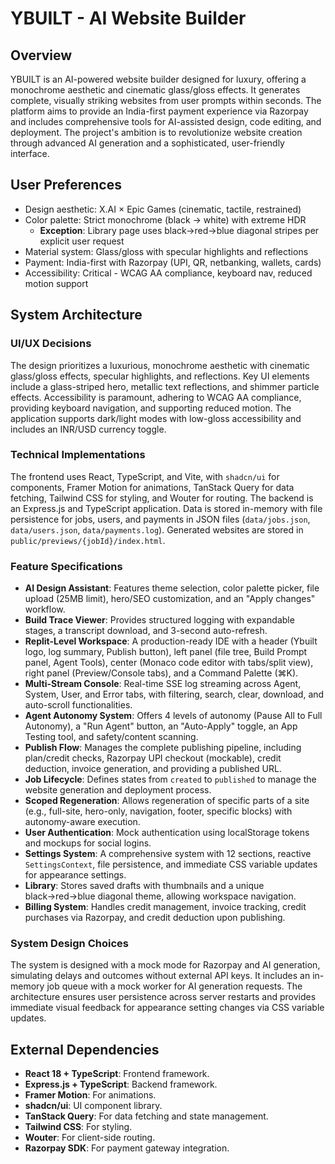 # YBUILT - AI Website Builder

## Overview
YBUILT is an AI-powered website builder designed for luxury, offering a monochrome aesthetic and cinematic glass/gloss effects. It generates complete, visually striking websites from user prompts within seconds. The platform aims to provide an India-first payment experience via Razorpay and includes comprehensive tools for AI-assisted design, code editing, and deployment. The project's ambition is to revolutionize website creation through advanced AI generation and a sophisticated, user-friendly interface.

## User Preferences
- Design aesthetic: X.AI × Epic Games (cinematic, tactile, restrained)
- Color palette: Strict monochrome (black → white) with extreme HDR
  - **Exception**: Library page uses black→red→blue diagonal stripes per explicit user request
- Material system: Glass/gloss with specular highlights and reflections
- Payment: India-first with Razorpay (UPI, QR, netbanking, wallets, cards)
- Accessibility: Critical - WCAG AA compliance, keyboard nav, reduced motion support

## System Architecture

### UI/UX Decisions
The design prioritizes a luxurious, monochrome aesthetic with cinematic glass/gloss effects, specular highlights, and reflections. Key UI elements include a glass-striped hero, metallic text reflections, and shimmer particle effects. Accessibility is paramount, adhering to WCAG AA compliance, providing keyboard navigation, and supporting reduced motion. The application supports dark/light modes with low-gloss accessibility and includes an INR/USD currency toggle.

### Technical Implementations
The frontend uses React, TypeScript, and Vite, with `shadcn/ui` for components, Framer Motion for animations, TanStack Query for data fetching, Tailwind CSS for styling, and Wouter for routing. The backend is an Express.js and TypeScript application. Data is stored in-memory with file persistence for jobs, users, and payments in JSON files (`data/jobs.json`, `data/users.json`, `data/payments.log`). Generated websites are stored in `public/previews/{jobId}/index.html`.

### Feature Specifications
- **AI Design Assistant**: Features theme selection, color palette picker, file upload (25MB limit), hero/SEO customization, and an "Apply changes" workflow.
- **Build Trace Viewer**: Provides structured logging with expandable stages, a transcript download, and 3-second auto-refresh.
- **Replit-Level Workspace**: A production-ready IDE with a header (Ybuilt logo, log summary, Publish button), left panel (file tree, Build Prompt panel, Agent Tools), center (Monaco code editor with tabs/split view), right panel (Preview/Console tabs), and a Command Palette (⌘K).
- **Multi-Stream Console**: Real-time SSE log streaming across Agent, System, User, and Error tabs, with filtering, search, clear, download, and auto-scroll functionalities.
- **Agent Autonomy System**: Offers 4 levels of autonomy (Pause All to Full Autonomy), a "Run Agent" button, an "Auto-Apply" toggle, an App Testing tool, and safety/content scanning.
- **Publish Flow**: Manages the complete publishing pipeline, including plan/credit checks, Razorpay UPI checkout (mockable), credit deduction, invoice generation, and providing a published URL.
- **Job Lifecycle**: Defines states from `created` to `published` to manage the website generation and deployment process.
- **Scoped Regeneration**: Allows regeneration of specific parts of a site (e.g., full-site, hero-only, navigation, footer, specific blocks) with autonomy-aware execution.
- **User Authentication**: Mock authentication using localStorage tokens and mockups for social logins.
- **Settings System**: A comprehensive system with 12 sections, reactive `SettingsContext`, file persistence, and immediate CSS variable updates for appearance settings.
- **Library**: Stores saved drafts with thumbnails and a unique black→red→blue diagonal theme, allowing workspace navigation.
- **Billing System**: Handles credit management, invoice tracking, credit purchases via Razorpay, and credit deduction upon publishing.

### System Design Choices
The system is designed with a mock mode for Razorpay and AI generation, simulating delays and outcomes without external API keys. It includes an in-memory job queue with a mock worker for AI generation requests. The architecture ensures user persistence across server restarts and provides immediate visual feedback for appearance setting changes via CSS variable updates.

## External Dependencies
- **React 18 + TypeScript**: Frontend framework.
- **Express.js + TypeScript**: Backend framework.
- **Framer Motion**: For animations.
- **shadcn/ui**: UI component library.
- **TanStack Query**: For data fetching and state management.
- **Tailwind CSS**: For styling.
- **Wouter**: For client-side routing.
- **Razorpay SDK**: For payment gateway integration.